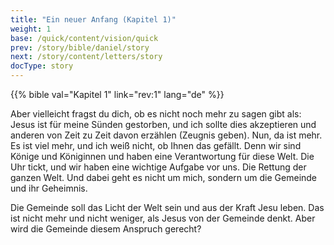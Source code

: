 ```yaml
---
title: "Ein neuer Anfang (Kapitel 1)"
weight: 1
base: /quick/content/vision/quick
prev: /story/bible/daniel/story
next: /story/content/letters/story
docType: story
---
```


{{% bible val="Kapitel 1" link="rev:1" lang="de" %}}

<a name="55d5"></a>
Aber vielleicht fragst du dich, ob es nicht noch mehr zu sagen gibt als: Jesus ist für meine Sünden gestorben, und ich sollte dies akzeptieren und anderen von Zeit zu Zeit davon erzählen (Zeugnis geben). Nun, da ist mehr. Es ist viel mehr, und ich weiß nicht, ob Ihnen das gefällt. Denn wir sind Könige und Königinnen und haben eine Verantwortung für diese Welt. Die Uhr tickt, und wir haben eine wichtige Aufgabe vor uns. Die Rettung der ganzen Welt. Und dabei geht es nicht um mich, sondern um die Gemeinde und ihr Geheimnis.

Die Gemeinde soll das Licht der Welt sein und aus der Kraft Jesu leben. Das ist nicht mehr und nicht weniger, als Jesus von der Gemeinde denkt. Aber wird die Gemeinde diesem Anspruch gerecht?

